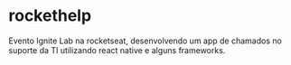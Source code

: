 # rockethelp
Evento Ignite Lab na rocketseat, desenvolvendo um app de chamados no suporte da TI utilizando react native e alguns frameworks.
